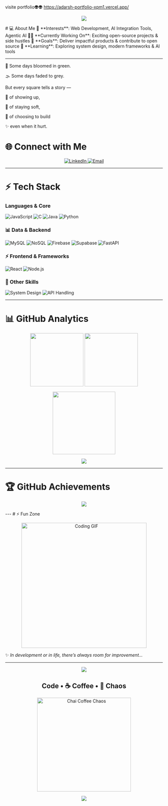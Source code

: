 <!-- Header Banner -->
visite portfolio👽👽
https://adarsh-portfolio-xpm1.vercel.app/



<p align="center">
  <img src="https://capsule-render.vercel.app/api?type=waving&color=0A66C2&height=200&section=header&text=Hi%20There!%20I'm%20Adarsh%20Singh%20🤝&fontSize=40&fontColor=ffffff&animation=fadeIn&fontAlignY=35"/>
</p>
# 💻 About Me  
🌟 **Interests**: Web Development, AI Integration Tools, Agentic AI  
👷‍♂️ **Currently Working On**: Exciting open-source projects & side hustles  
🎯 **Goals**: Deliver impactful products & contribute to open source  
📖 **Learning**: Exploring system design, modern frameworks & AI tools  


---
🌿 Some days bloomed in green.

🌫️ Some days faded to grey.

But every square tells a story —

📅 of showing up,

💫 of staying soft,

🧱 of choosing to build

✨ even when it hurt.  
# 🌐 Connect with Me  
<p align="center">
  <a href="https://www.linkedin.com/in/adarsh-singh0099" target="_blank">
    <img src="https://img.shields.io/badge/LinkedIn-0A66C2?logo=linkedin&logoColor=white&style=for-the-badge" alt="LinkedIn"/>
  </a>
  <a href="mailto:happysingh005599@gmail.com">
    <img src="https://img.shields.io/badge/Email-D14836?logo=gmail&logoColor=white&style=for-the-badge" alt="Email"/>
  </a>
</p>

---
# ⚡ Tech Stack  
###  Languages & Core
![JavaScript](https://img.shields.io/badge/JavaScript-F7DF1E?logo=javascript&logoColor=black)
![C](https://img.shields.io/badge/C-A8B9CC?logo=c&logoColor=white)
![Java](https://img.shields.io/badge/Java-ED8B00?logo=openjdk&logoColor=white)
![Python](https://img.shields.io/badge/Python-3776AB?logo=python&logoColor=white)

### 📊 Data & Backend  

![MySQL](https://img.shields.io/badge/MySQL-005C84?logo=mysql&logoColor=white)
![NoSQL](https://img.shields.io/badge/NoSQL-FF6F00?logo=mongodb&logoColor=white)
![Firebase](https://img.shields.io/badge/Firebase-FFCA28?logo=firebase&logoColor=black)
![Supabase](https://img.shields.io/badge/Supabase-3ECF8E?logo=supabase&logoColor=white)
![FastAPI](https://img.shields.io/badge/FastAPI-009688?logo=fastapi&logoColor=white)

### ⚡ Frontend & Frameworks  
![React](https://img.shields.io/badge/React-20232A?logo=react&logoColor=61DAFB)
![Node.js](https://img.shields.io/badge/Node.js-339933?logo=node.js&logoColor=white)

### 🔧 Other Skills  
![System Design](https://img.shields.io/badge/System%20Design-FF5733?style=flat-square)
![API Handling](https://img.shields.io/badge/API%20Handling-4CAF50?style=flat-square)

---
# 📊 GitHub Analytics  
<p align="center">
  <img src="https://github-readme-stats.vercel.app/api?username=adarsh005599&show_icons=true&theme=tokyonight&count_private=true" height="170"/>
  <img src="https://github-readme-stats.vercel.app/api/top-langs/?username=adarsh005599&layout=compact&theme=tokyonight" height="170"/>
</p>

<p align="center">
  <img src="https://github-readme-streak-stats.herokuapp.com/?user=adarsh005599&theme=tokyonight" height="200"/>
</p>

<p align="center">
  <img src="https://komarev.com/ghpvc/?username=adarsh005599&label=Profile%20Views&color=blueviolet&style=for-the-badge"/>
</p>

---
# 🏆 GitHub Achievements  
<p align="center">
  <img src="https://github-profile-trophy.vercel.app/?username=adarsh005599&theme=tokyonight&margin-w=15&margin-h=15&no-frame=true" />
</p>
---
# ⚡ Fun Zone  
<p align="center">
  <img src="https://media.giphy.com/media/qgQUggAC3Pfv687qPC/giphy.gif" width="400" alt="Coding GIF"/>
</p>

✨ *In development or in life, there’s always room for improvement...*  

---
<!-- Chai Coffee & Chaos Section -->
<p align="center">
  <img src="https://capsule-render.vercel.app/api?type=waving&color=FF5733&height=120&section=header"/>
</p>

<h2 align="center"> Code • ☕ Coffee • 🚀 Chaos</h2>

<p align="center">
  <img src="https://media.giphy.com/media/fQZX2aoRC1Tqw/giphy.gif" width="300" alt="Chai Coffee Chaos"/>
</p>

<p align="center">
  <img src="https://capsule-render.vercel.app/api?type=waving&color=FF5733&height=120&section=footer"/>
</p>
